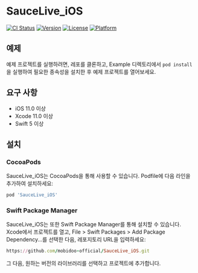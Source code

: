 
# SauceLive_iOS

[![CI Status](https://img.shields.io/travis/banwith7/SauceLive_iOS.svg?style=flat)](https://travis-ci.org/banwith7/SauceLive_iOS)
[![Version](https://img.shields.io/cocoapods/v/SauceLive_iOS.svg?style=flat)](https://cocoapods.org/pods/SauceLive_iOS)
[![License](https://img.shields.io/cocoapods/l/SauceLive_iOS.svg?style=flat)](https://cocoapods.org/pods/SauceLive_iOS)
[![Platform](https://img.shields.io/cocoapods/p/SauceLive_iOS.svg?style=flat)](https://cocoapods.org/pods/SauceLive_iOS)

## 예제

예제 프로젝트를 실행하려면, 레포를 클론하고, Example 디렉토리에서 `pod install`을 실행하여 필요한 종속성을 설치한 후 예제 프로젝트를 열어보세요.

## 요구 사항

- iOS 11.0 이상
- Xcode 11.0 이상
- Swift 5 이상

## 설치

### CocoaPods

SauceLive_iOS는 CocoaPods을 통해 사용할 수 있습니다. Podfile에 다음 라인을 추가하여 설치하세요:

```ruby
pod 'SauceLive_iOS'
```

### Swift Package Manager

SauceLive_iOS는 또한 Swift Package Manager를 통해 설치할 수 있습니다. Xcode에서 프로젝트를 열고, File > Swift Packages > Add Package Dependency...를 선택한 다음, 레포지토리 URL을 입력하세요:
```ruby
https://github.com/mobidoo-official/SauceLive_iOS.git
```
그 다음, 원하는 버전의 라이브러리를 선택하고 프로젝트에 추가합니다.
